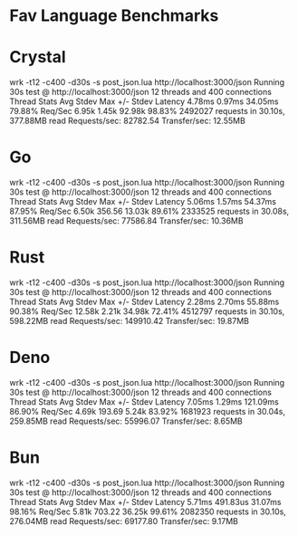 # Fav Language Benchmarks

# Crystal

wrk -t12 -c400 -d30s -s post_json.lua http://localhost:3000/json
Running 30s test @ http://localhost:3000/json
  12 threads and 400 connections
  Thread Stats   Avg      Stdev     Max   +/- Stdev
    Latency     4.78ms    0.97ms  34.05ms   79.88%
    Req/Sec     6.95k     1.45k   92.98k    98.83%
  2492027 requests in 30.10s, 377.88MB read
Requests/sec:  82782.54
Transfer/sec:     12.55MB

# Go

wrk -t12 -c400 -d30s -s post_json.lua http://localhost:3000/json
Running 30s test @ http://localhost:3000/json
  12 threads and 400 connections
  Thread Stats   Avg      Stdev     Max   +/- Stdev
    Latency     5.06ms    1.57ms  54.37ms   87.95%
    Req/Sec     6.50k   356.56    13.03k    89.61%
  2333525 requests in 30.08s, 311.56MB read
Requests/sec:  77586.84
Transfer/sec:     10.36MB

# Rust

wrk -t12 -c400 -d30s -s post_json.lua http://localhost:3000/json
Running 30s test @ http://localhost:3000/json
  12 threads and 400 connections
  Thread Stats   Avg      Stdev     Max   +/- Stdev
    Latency     2.28ms    2.70ms  55.88ms   90.38%
    Req/Sec    12.58k     2.21k   34.98k    72.41%
  4512797 requests in 30.10s, 598.22MB read
Requests/sec: 149910.42
Transfer/sec:     19.87MB

# Deno

wrk -t12 -c400 -d30s -s post_json.lua http://localhost:3000/json
Running 30s test @ http://localhost:3000/json
  12 threads and 400 connections
  Thread Stats   Avg      Stdev     Max   +/- Stdev
    Latency     7.05ms    1.29ms 121.09ms   86.90%
    Req/Sec     4.69k   193.69     5.24k    83.92%
  1681923 requests in 30.04s, 259.85MB read
Requests/sec:  55996.07
Transfer/sec:      8.65MB

# Bun

wrk -t12 -c400 -d30s -s post_json.lua http://localhost:3000/json
Running 30s test @ http://localhost:3000/json
  12 threads and 400 connections
  Thread Stats   Avg      Stdev     Max   +/- Stdev
    Latency     5.71ms  491.83us  31.07ms   98.16%
    Req/Sec     5.81k   703.22    36.25k    99.61%
  2082350 requests in 30.10s, 276.04MB read
Requests/sec:  69177.80
Transfer/sec:      9.17MB